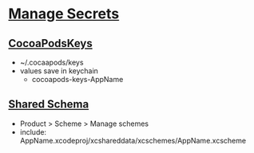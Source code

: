 # [Manage Secrets](https://www.lordcodes.com/articles/managing-secrets-within-an-ios-app)

## [CocoaPodsKeys](https://medium.com/@eelia/introduction-to-cocoapods-keys-840493b98ef1)

- ~/.cocaapods/keys
- values save in keychain 
  - cocoapods-keys-AppName

## [Shared Schema](https://docs.microsoft.com/en-us/appcenter/build/troubleshooting/ios)

- Product > Scheme > Manage schemes
- include: AppName.xcodeproj/xcshareddata/xcschemes/AppName.xcscheme

